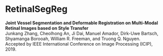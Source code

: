 # RetinalSegReg

**Joint Vessel Segmentation and Deformable Registration on Multi-Modal Retinal Images based on Style Transfer** <br>
Junkang Zhang, Cheolhong An, Ji Dai, Manuel Amador, Dirk-Uwe Bartsch, Shyamanga Borooah, William R. Freeman, and Truong Q. Nguyen. <br>
Accepted by IEEE International Conference on Image Processing (ICIP), 2019. 
